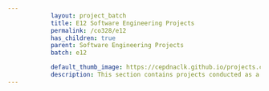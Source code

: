 ```yaml
---
            layout: project_batch
            title: E12 Software Engineering Projects
            permalink: /co328/e12
            has_children: true
            parent: Software Engineering Projects
            batch: e12

            default_thumb_image: https://cepdnaclk.github.io/projects.ce.pdn.ac.lk/data/categories/co328/thumbnail.jpg
            description: This section contains projects conducted as a partial requirement to complete the course CO328 - Software Engineering. Usually, these projects are conducted by groups of 3 students. The course focus on using software architectures and software project management experience.
---
```

